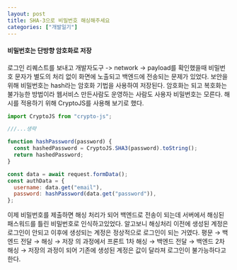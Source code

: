 ```yaml
---
layout: post
title: SHA-3으로 비밀번호 해싱해주세요
categories: ["개발일기"]
---
```


#### 비밀번호는 단방향 암호화로 저장

로그인 리퀘스트를 보내고 개발자도구 -> network -> payload를 확인했을때 비밀번호 문자가 별도의 처리 없이 화면에 노출되고 백엔드에 전송되는 문제가 있었다.
보안을 위해 비밀번호는 hash라는 암호화 기법을 사용하여 저장된다. 암호화는 되고 복호화는 불가능한 방법이라 웹서비스 만든사람도 운영하는 사람도 사용자 비밀번호는 모른다.
해시를 적용하기 위해 CryptoJS를 사용해 보기로 했다.

```jsx
import CryptoJS from "crypto-js";

///...생략

function hashPassword(password) {
  const hashedPassword = CryptoJS.SHA3(password).toString();
  return hashedPassword;
}

const data = await request.formData();
const authData = {
  username: data.get("email"),
  password: hashPassword(data.get("password")),
};
```

이제 비밀번호를 제출하면 해싱 처리가 되어 백엔드로 전송이 되는데 서버에서 해싱된 패스워드를 틀린 비밀번호로 인식하고있었다. 알고보니 해싱처리 이전에 생성된 계정은 로그인이 안되고 이후에 생성되는 계정은 정상적으로 로그인이 되는 거였다. 평문 → 백엔드 전달 → 해싱 → 저장 의 과정에서 프론트 1차 해싱 → 백엔드 전달 → 백엔드 2차 해싱 → 저장의 과정이 되어 기존에 생성된 계정은 값이 달라져 로그인이 불가능하다고 한다.
